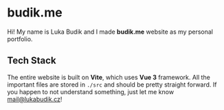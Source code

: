 # budik.me

Hi! My name is Luka Budik and I made **budik.me** website as my personal portfolio.


## Tech Stack

The entire website is built on **Vite**, which uses **Vue 3** framework. All the important files are stored in `./src` and should be pretty straight forward. If you happen to not understand something, just let me know [mail@lukabudik.cz](mailto:mail@lukabudik.cz)!

